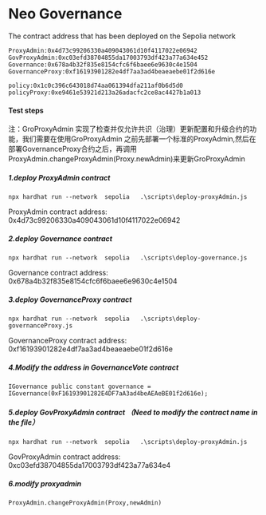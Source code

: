 <!--
 * @Descripttion: 
 * @version: 
 * @Author: Mindy
 * @Date: 2023-09-01 16:29:15
-->
# Neo Governance

The contract address that has been deployed on the Sepolia network

```shell
ProxyAdmin:0x4d73c99206330a409043061d10f4117022e06942
GovProxyAdmin:0xc03efd38704855da17003793df423a77a634e452    
Governance:0x678a4b32f835e8154cfc6f6baee6e9630c4e1504
GovernanceProxy:0xf16193901282e4df7aa3ad4beaeaebe01f2d616e

policy:0x1c0c396c643018d74aa061394dfa211af0b6d5d0
policyProxy:0xe9461e53921d213a26adacfc2ce8ac4427b1a013
```

#### Test steps

注：GroProxyAdmin 实现了检查并仅允许共识（治理）更新配置和升级合约的功能，我们需要在使用GroProxyAdmin 之前先部署一个标准的ProxyAdmin,然后在部署GovernanceProxy合约之后，再调用ProxyAdmin.changeProxyAdmin(Proxy.newAdmin)来更新GroProxyAdmin

##### 1.deploy ProxyAdmin contract

```
npx hardhat run --network  sepolia   .\scripts\deploy-proxyAdmin.js 
```

ProxyAdmin  contract address: 0x4d73c99206330a409043061d10f4117022e06942

##### 2.deploy Governance contract

```
npx hardhat run --network  sepolia   .\scripts\deploy-governance.js
```

Governance contract address: 0x678a4b32f835e8154cfc6f6baee6e9630c4e1504

##### 3.deploy GovernanceProxy contract

```
npx hardhat run --network  sepolia   .\scripts\deploy-governanceProxy.js
```

GovernanceProxy contract address: 0xf16193901282e4df7aa3ad4beaeaebe01f2d616e

##### 4.Modify  the address in GovernanceVote contract

```
IGovernance public constant governance = IGovernance(0xF16193901282E4DF7aA3ad4beAEAeBE01f2d616e);
```

##### 5.deploy GovProxyAdmin contract （Need to modify the contract name in the file）

```
npx hardhat run --network  sepolia   .\scripts\deploy-proxyAdmin.js
```

GovProxyAdmin contract address: 0xc03efd38704855da17003793df423a77a634e4

#####  6.modify proxyadmin

```
ProxyAdmin.changeProxyAdmin(Proxy,newAdmin)
```

